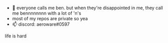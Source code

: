 - 👋 everyone calls me ben. but when they're disappointed in me, they call me bennnnnnnn with a lot of 'n's
- most of my repos are private so yea
- 📫 discord: aeroware#0597

life is hard

<!---
bennjamint/bennjamint is a ✨ special ✨ repository because its `README.md` (this file) appears on your GitHub profile.
You can click the Preview link to take a look at your changes.
--->

